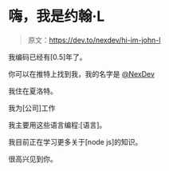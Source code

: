 # 嗨，我是约翰·L

> 原文：<https://dev.to/nexdev/hi-im-john-l>

我编码已经有[0.5]年了。

你可以在推特上找到我，我的名字是 [@NexDev](https://twitter.com/NexDev)

我住在夏洛特。

我为[公司]工作

我主要用这些语言编程:[语言]。

我目前正在学习更多关于[node js]的知识。

很高兴见到你。